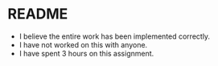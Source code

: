 # README 

* I believe the entire work has been implemented correctly.
* I have not worked on this with anyone.
* I have spent 3 hours on this assignment. 



